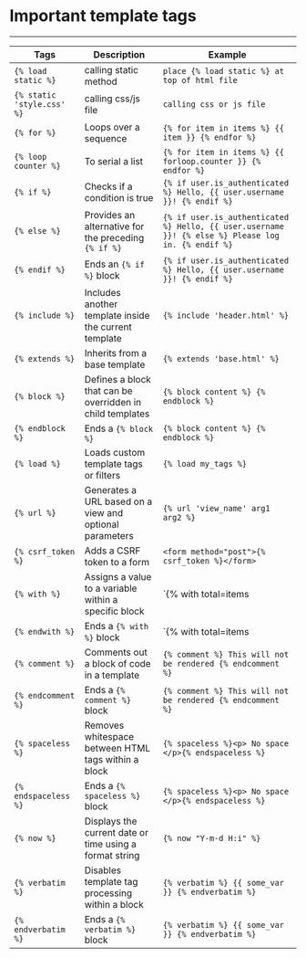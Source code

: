 # Important template tags
---
| Tags                 | Description                                                  | Example                                            |
|--------------------  |--------------------------------------------------------------|----------------------------------------------------|
| `{% load static %} ` | calling static method                                        | `place {% load static %} at top of html file`|
| `{% static 'style.css' %} ` | calling css/js file                                   | `calling css or js file`|
| `{% for %}`        | Loops over a sequence                                          | `{% for item in items %} {{ item }} {% endfor %}`|
| `{% loop counter %}` | To serial a list                                             |  `{% for item in items %} {{ forloop.counter }} {% endfor %}` |
| `{% if %}`         | Checks if a condition is true                                | `{% if user.is_authenticated %} Hello, {{ user.username }}! {% endif %}` |
| `{% else %}`       | Provides an alternative for the preceding `{% if %}`         | `{% if user.is_authenticated %} Hello, {{ user.username }}! {% else %} Please log in. {% endif %}` |
| `{% endif %}`      | Ends an `{% if %}` block                                     | `{% if user.is_authenticated %} Hello, {{ user.username }}! {% endif %}` |
| `{% include %}`    | Includes another template inside the current template        | `{% include 'header.html' %}`                      |
| `{% extends %}`    | Inherits from a base template                                 | `{% extends 'base.html' %}`                        |
| `{% block %}`      | Defines a block that can be overridden in child templates    | `{% block content %} {% endblock %}`               |
| `{% endblock %}`   | Ends a `{% block %}`                                         | `{% block content %} {% endblock %}`               |
| `{% load %}`       | Loads custom template tags or filters                        | `{% load my_tags %}`          
| `{% url %}`        | Generates a URL based on a view and optional parameters      | `{% url 'view_name' arg1 arg2 %}`                  |
| `{% csrf_token %}` | Adds a CSRF token to a form                                  | `<form method="post">{% csrf_token %}</form>`      |
| `{% with %}`       | Assigns a value to a variable within a specific block        | `{% with total=items|length %} {{ total }} {% endwith %}` |
| `{% endwith %}`    | Ends a `{% with %}` block                                    | `{% with total=items|length %} {{ total }} {% endwith %}` |                     |
| `{% comment %}`    | Comments out a block of code in a template                   | `{% comment %} This will not be rendered {% endcomment %}` |
| `{% endcomment %}` | Ends a `{% comment %}` block                                 | `{% comment %} This will not be rendered {% endcomment %}` |
| `{% spaceless %}`  | Removes whitespace between HTML tags within a block          | `{% spaceless %}<p> No space </p>{% endspaceless %}` |
| `{% endspaceless %}` | Ends a `{% spaceless %}` block                             | `{% spaceless %}<p> No space </p>{% endspaceless %}` |
| `{% now %}`        | Displays the current date or time using a format string      | `{% now "Y-m-d H:i" %}`                             |
| `{% verbatim %}`   | Disables template tag processing within a block              | `{% verbatim %} {{ some_var }} {% endverbatim %}`  |
| `{% endverbatim %}` | Ends a `{% verbatim %}` block                               | `{% verbatim %} {{ some_var }} {% endverbatim %}`  |
